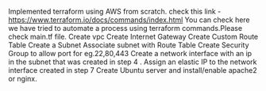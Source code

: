 Implemented terraform using AWS from scratch.
check this link - https://www.terraform.io/docs/commands/index.html
You can check here we have tried to automate a process using terraform commands.Please check main.tf file.
Create vpc
Create Internet Gateway
Create Custom Route Table
Create a Subnet 
Associate subnet with Route Table
Create Security Group to allow port for eg.22,80,443
Create a network interface with an ip in the subnet that was created in step 4
. Assign an elastic IP to the network interface created in step 7
 Create Ubuntu server and install/enable apache2 or nginx.
